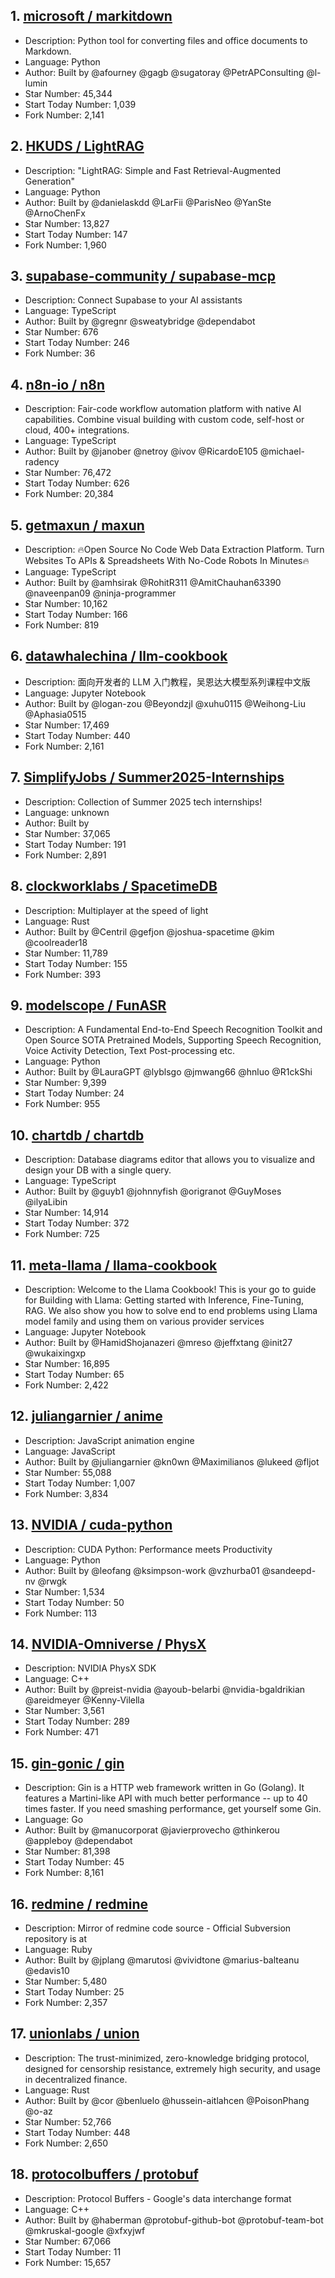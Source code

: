 ## 1. [microsoft / markitdown](https://github.com/microsoft/markitdown)
- Description: Python tool for converting files and office documents to Markdown.
- Language: Python
- Author: Built by @afourney @gagb @sugatoray @PetrAPConsulting @l-lumin
- Star Number: 45,344
- Start Today Number: 1,039
- Fork Number: 2,141

## 2. [HKUDS / LightRAG](https://github.com/HKUDS/LightRAG)
- Description: "LightRAG: Simple and Fast Retrieval-Augmented Generation"
- Language: Python
- Author: Built by @danielaskdd @LarFii @ParisNeo @YanSte @ArnoChenFx
- Star Number: 13,827
- Start Today Number: 147
- Fork Number: 1,960

## 3. [supabase-community / supabase-mcp](https://github.com/supabase-community/supabase-mcp)
- Description: Connect Supabase to your AI assistants
- Language: TypeScript
- Author: Built by @gregnr @sweatybridge @dependabot
- Star Number: 676
- Start Today Number: 246
- Fork Number: 36

## 4. [n8n-io / n8n](https://github.com/n8n-io/n8n)
- Description: Fair-code workflow automation platform with native AI capabilities. Combine visual building with custom code, self-host or cloud, 400+ integrations.
- Language: TypeScript
- Author: Built by @janober @netroy @ivov @RicardoE105 @michael-radency
- Star Number: 76,472
- Start Today Number: 626
- Fork Number: 20,384

## 5. [getmaxun / maxun](https://github.com/getmaxun/maxun)
- Description: 🔥Open Source No Code Web Data Extraction Platform. Turn Websites To APIs & Spreadsheets With No-Code Robots In Minutes🔥
- Language: TypeScript
- Author: Built by @amhsirak @RohitR311 @AmitChauhan63390 @naveenpan09 @ninja-programmer
- Star Number: 10,162
- Start Today Number: 166
- Fork Number: 819

## 6. [datawhalechina / llm-cookbook](https://github.com/datawhalechina/llm-cookbook)
- Description: 面向开发者的 LLM 入门教程，吴恩达大模型系列课程中文版
- Language: Jupyter Notebook
- Author: Built by @logan-zou @Beyondzjl @xuhu0115 @Weihong-Liu @Aphasia0515
- Star Number: 17,469
- Start Today Number: 440
- Fork Number: 2,161

## 7. [SimplifyJobs / Summer2025-Internships](https://github.com/SimplifyJobs/Summer2025-Internships)
- Description: Collection of Summer 2025 tech internships!
- Language: unknown
- Author: Built by
- Star Number: 37,065
- Start Today Number: 191
- Fork Number: 2,891

## 8. [clockworklabs / SpacetimeDB](https://github.com/clockworklabs/SpacetimeDB)
- Description: Multiplayer at the speed of light
- Language: Rust
- Author: Built by @Centril @gefjon @joshua-spacetime @kim @coolreader18
- Star Number: 11,789
- Start Today Number: 155
- Fork Number: 393

## 9. [modelscope / FunASR](https://github.com/modelscope/FunASR)
- Description: A Fundamental End-to-End Speech Recognition Toolkit and Open Source SOTA Pretrained Models, Supporting Speech Recognition, Voice Activity Detection, Text Post-processing etc.
- Language: Python
- Author: Built by @LauraGPT @lyblsgo @jmwang66 @hnluo @R1ckShi
- Star Number: 9,399
- Start Today Number: 24
- Fork Number: 955

## 10. [chartdb / chartdb](https://github.com/chartdb/chartdb)
- Description: Database diagrams editor that allows you to visualize and design your DB with a single query.
- Language: TypeScript
- Author: Built by @guyb1 @johnnyfish @origranot @GuyMoses @ilyaLibin
- Star Number: 14,914
- Start Today Number: 372
- Fork Number: 725

## 11. [meta-llama / llama-cookbook](https://github.com/meta-llama/llama-cookbook)
- Description: Welcome to the Llama Cookbook! This is your go to guide for Building with Llama: Getting started with Inference, Fine-Tuning, RAG. We also show you how to solve end to end problems using Llama model family and using them on various provider services
- Language: Jupyter Notebook
- Author: Built by @HamidShojanazeri @mreso @jeffxtang @init27 @wukaixingxp
- Star Number: 16,895
- Start Today Number: 65
- Fork Number: 2,422

## 12. [juliangarnier / anime](https://github.com/juliangarnier/anime)
- Description: JavaScript animation engine
- Language: JavaScript
- Author: Built by @juliangarnier @kn0wn @Maximilianos @lukeed @fljot
- Star Number: 55,088
- Start Today Number: 1,007
- Fork Number: 3,834

## 13. [NVIDIA / cuda-python](https://github.com/NVIDIA/cuda-python)
- Description: CUDA Python: Performance meets Productivity
- Language: Python
- Author: Built by @leofang @ksimpson-work @vzhurba01 @sandeepd-nv @rwgk
- Star Number: 1,534
- Start Today Number: 50
- Fork Number: 113

## 14. [NVIDIA-Omniverse / PhysX](https://github.com/NVIDIA-Omniverse/PhysX)
- Description: NVIDIA PhysX SDK
- Language: C++
- Author: Built by @preist-nvidia @ayoub-belarbi @nvidia-bgaldrikian @areidmeyer @Kenny-Vilella
- Star Number: 3,561
- Start Today Number: 289
- Fork Number: 471

## 15. [gin-gonic / gin](https://github.com/gin-gonic/gin)
- Description: Gin is a HTTP web framework written in Go (Golang). It features a Martini-like API with much better performance -- up to 40 times faster. If you need smashing performance, get yourself some Gin.
- Language: Go
- Author: Built by @manucorporat @javierprovecho @thinkerou @appleboy @dependabot
- Star Number: 81,398
- Start Today Number: 45
- Fork Number: 8,161

## 16. [redmine / redmine](https://github.com/redmine/redmine)
- Description: Mirror of redmine code source - Official Subversion repository is at
- Language: Ruby
- Author: Built by @jplang @marutosi @vividtone @marius-balteanu @edavis10
- Star Number: 5,480
- Start Today Number: 25
- Fork Number: 2,357

## 17. [unionlabs / union](https://github.com/unionlabs/union)
- Description: The trust-minimized, zero-knowledge bridging protocol, designed for censorship resistance, extremely high security, and usage in decentralized finance.
- Language: Rust
- Author: Built by @cor @benluelo @hussein-aitlahcen @PoisonPhang @o-az
- Star Number: 52,766
- Start Today Number: 448
- Fork Number: 2,650

## 18. [protocolbuffers / protobuf](https://github.com/protocolbuffers/protobuf)
- Description: Protocol Buffers - Google's data interchange format
- Language: C++
- Author: Built by @haberman @protobuf-github-bot @protobuf-team-bot @mkruskal-google @xfxyjwf
- Star Number: 67,066
- Start Today Number: 11
- Fork Number: 15,657